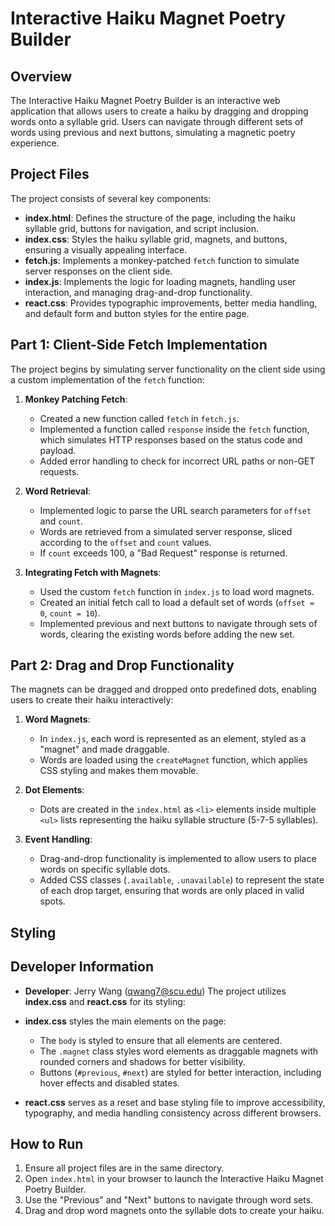# Interactive Haiku Magnet Poetry Builder

## Overview
The Interactive Haiku Magnet Poetry Builder is an interactive web application that allows users to create a haiku by dragging and dropping words onto a syllable grid. Users can navigate through different sets of words using previous and next buttons, simulating a magnetic poetry experience.

## Project Files
The project consists of several key components:

- **index.html**: Defines the structure of the page, including the haiku syllable grid, buttons for navigation, and script inclusion.
- **index.css**: Styles the haiku syllable grid, magnets, and buttons, ensuring a visually appealing interface.
- **fetch.js**: Implements a monkey-patched `fetch` function to simulate server responses on the client side.
- **index.js**: Implements the logic for loading magnets, handling user interaction, and managing drag-and-drop functionality.
- **react.css**: Provides typographic improvements, better media handling, and default form and button styles for the entire page.

## Part 1: Client-Side Fetch Implementation
The project begins by simulating server functionality on the client side using a custom implementation of the `fetch` function:

1. **Monkey Patching Fetch**:
   - Created a new function called `fetch` in `fetch.js`.
   - Implemented a function called `response` inside the `fetch` function, which simulates HTTP responses based on the status code and payload.
   - Added error handling to check for incorrect URL paths or non-GET requests.

2. **Word Retrieval**:
   - Implemented logic to parse the URL search parameters for `offset` and `count`.
   - Words are retrieved from a simulated server response, sliced according to the `offset` and `count` values.
   - If `count` exceeds 100, a "Bad Request" response is returned.

3. **Integrating Fetch with Magnets**:
   - Used the custom `fetch` function in `index.js` to load word magnets.
   - Created an initial fetch call to load a default set of words (`offset = 0`, `count = 10`).
   - Implemented previous and next buttons to navigate through sets of words, clearing the existing words before adding the new set.

## Part 2: Drag and Drop Functionality
The magnets can be dragged and dropped onto predefined dots, enabling users to create their haiku interactively:

1. **Word Magnets**:
   - In `index.js`, each word is represented as an element, styled as a "magnet" and made draggable.
   - Words are loaded using the `createMagnet` function, which applies CSS styling and makes them movable.

2. **Dot Elements**:
   - Dots are created in the `index.html` as `<li>` elements inside multiple `<ul>` lists representing the haiku syllable structure (5-7-5 syllables).

3. **Event Handling**:
   - Drag-and-drop functionality is implemented to allow users to place words on specific syllable dots.
   - Added CSS classes (`.available`, `.unavailable`) to represent the state of each drop target, ensuring that words are only placed in valid spots.

## Styling

## Developer Information
- **Developer**: Jerry Wang (qwang7@scu.edu)
The project utilizes **index.css** and **react.css** for its styling:

- **index.css** styles the main elements on the page:
  - The `body` is styled to ensure that all elements are centered.
  - The `.magnet` class styles word elements as draggable magnets with rounded corners and shadows for better visibility.
  - Buttons (`#previous`, `#next`) are styled for better interaction, including hover effects and disabled states.
- **react.css** serves as a reset and base styling file to improve accessibility, typography, and media handling consistency across different browsers.

## How to Run
1. Ensure all project files are in the same directory.
2. Open `index.html` in your browser to launch the Interactive Haiku Magnet Poetry Builder.
3. Use the "Previous" and "Next" buttons to navigate through word sets.
4. Drag and drop word magnets onto the syllable dots to create your haiku.




